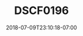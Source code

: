 ---
title: DSCF0196
date: 2018-07-09T23:10:18-07:00
draft: false
location: Boise, ID
img_url: https://d17enza3bfujl8.cloudfront.net/DSCF0196.jpg
original_fn: ""
tags:
- Boise, ID
- Kenai
- dogs
- on-the-road

---